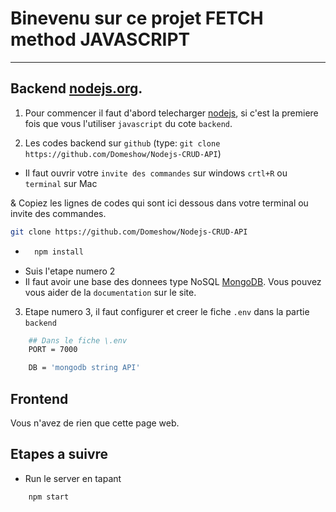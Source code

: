 # Binevenu sur ce projet FETCH method JAVASCRIPT

---

## Backend [nodejs.org](https://nodejs.org/en/).

1. Pour commencer il faut d'abord telecharger [nodejs](https://nodejs.org/en/), si c'est la premiere fois que vous l'utiliser `javascript` du cote `backend`.

2. Les codes backend sur `github` (type: `git clone https://github.com/Domeshow/Nodejs-CRUD-API`)

- Il faut ouvrir votre `invite des commandes` sur windows `crtl+R` ou `terminal` sur Mac

& Copiez les lignes de codes qui sont ici dessous dans votre terminal ou invite des commandes.

```bash
git clone https://github.com/Domeshow/Nodejs-CRUD-API
```

- ```bash
    npm install
  ```
- Suis l'etape numero 2
- Il faut avoir une base des donnees type NoSQL [MongoDB](https://www.mongodb.com/). Vous pouvez vous aider de la `documentation` sur le site.

3. Etape numero 3, il faut configurer et creer le fiche `.env` dans la partie `backend`

```bash
    ## Dans le fiche \.env
    PORT = 7000

    DB = 'mongodb string API'
```

## Frontend

Vous n'avez de rien que cette page web.

## Etapes a suivre

- Run le server en tapant

```shell
    npm start
```
